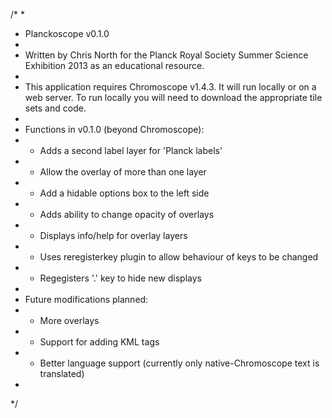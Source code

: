 /*
 * 
 * Planckoscope v0.1.0
 * 
 * Written by Chris North for the Planck Royal Society Summer Science Exhibition 2013 as an educational resource.
 * 
 * This application requires Chromoscope v1.4.3. It will run locally or on a web server. To run locally you will need to download the appropriate tile sets and code.
 * 
 * Functions in v0.1.0 (beyond Chromoscope):
 *   - Adds a second label layer for 'Planck labels'
 *   - Allow the overlay of more than one layer
 *   - Add a hidable options box to the left side
 *   - Adds ability to change opacity of overlays
 *   - Displays info/help for overlay layers
 *   - Uses reregisterkey plugin to allow behaviour of keys to be changed
 *   - Regegisters '.' key to hide new displays
 * 
 * Future modifications planned:
 *   - More overlays
 *   - Support for adding KML tags
 *   - Better language support (currently only native-Chromoscope text is translated)
 * 
 */
